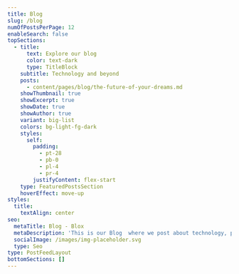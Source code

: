 ```yaml
---
title: Blog
slug: /blog
numOfPostsPerPage: 12
enableSearch: false
topSections:
  - title:
      text: Explore our blog
      color: text-dark
      type: TitleBlock
    subtitle: Technology and beyond
    posts:
      - content/pages/blog/the-future-of-your-dreams.md
    showThumbnail: true
    showExcerpt: true
    showDate: true
    showAuthor: true
    variant: big-list
    colors: bg-light-fg-dark
    styles:
      self:
        padding:
          - pt-28
          - pb-0
          - pl-4
          - pr-4
        justifyContent: flex-start
    type: FeaturedPostsSection
    hoverEffect: move-up
styles:
  title:
    textAlign: center
seo:
  metaTitle: Blog - Blox
  metaDescription: 'This is our Blog  where we post about technology, product, and design.'
  socialImage: /images/img-placeholder.svg
  type: Seo
type: PostFeedLayout
bottomSections: []
---
```

